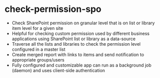 # check-permission-spo

- Check SharePoint permission on granular level that is on list or library item level for a given site
- Helpful for checking custom permission used by different business applications using SharePoint list or library as a data-source
- Traverse all the lists and libraries to check the permission level configured in a master list
- Create merged report with links to items and send notification to appropriate groups/users
- Fully configured and customizable app can run as a background job (daemon) and uses client-side authentication

